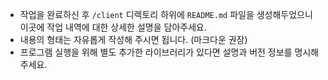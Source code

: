 - 작업을 완료하신 후 `/client` 디렉토리 하위에 `README.md` 파일을 생성해두었으니 이곳에 작업 내역에 대한 상세한 설명을 담아주세요.
- 내용의 형태는 자유롭게 작성해 주시면 됩니다. (마크다운 권장)
- 프로그램 실행을 위해 별도 추가한 라이브러리가 있다면 설명과 버전 정보를 명시해 주세요.